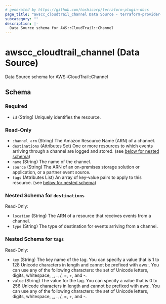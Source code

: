 ```yaml
---
# generated by https://github.com/hashicorp/terraform-plugin-docs
page_title: "awscc_cloudtrail_channel Data Source - terraform-provider-awscc"
subcategory: ""
description: |-
  Data Source schema for AWS::CloudTrail::Channel
---
```


# awscc_cloudtrail_channel (Data Source)

Data Source schema for AWS::CloudTrail::Channel



<!-- schema generated by tfplugindocs -->
## Schema

### Required

- `id` (String) Uniquely identifies the resource.

### Read-Only

- `channel_arn` (String) The Amazon Resource Name (ARN) of a channel.
- `destinations` (Attributes Set) One or more resources to which events arriving through a channel are logged and stored. (see [below for nested schema](#nestedatt--destinations))
- `name` (String) The name of the channel.
- `source` (String) The ARN of an on-premises storage solution or application, or a partner event source.
- `tags` (Attributes List) An array of key-value pairs to apply to this resource. (see [below for nested schema](#nestedatt--tags))

<a id="nestedatt--destinations"></a>
### Nested Schema for `destinations`

Read-Only:

- `location` (String) The ARN of a resource that receives events from a channel.
- `type` (String) The type of destination for events arriving from a channel.


<a id="nestedatt--tags"></a>
### Nested Schema for `tags`

Read-Only:

- `key` (String) The key name of the tag. You can specify a value that is 1 to 128 Unicode characters in length and cannot be prefixed with aws:. You can use any of the following characters: the set of Unicode letters, digits, whitespace, _, ., /, =, +, and -.
- `value` (String) The value for the tag. You can specify a value that is 0 to 256 Unicode characters in length and cannot be prefixed with aws:. You can use any of the following characters: the set of Unicode letters, digits, whitespace, _, ., /, =, +, and -.
